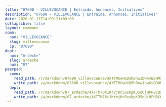 ```yaml
---
title: "07690 - VILLEVOCANCE | Entraide, Annonces, Initiatives"
description: "07690 - VILLEVOCANCE | Entraide, Annonces, Initiatives"
date: 2020-01-11T14:09:21+09:00
collapsible: false
layout: commune
comm:
  nom: "VILLEVOCANCE"
  slug: villevocance
  cp: "07690"
dept:
  nom: "Ardèche"
  slug: ardeche
  num: "07"
peerpad:
  comm:
    read_path: /r/markdown/07690_villevocance/4XTTMGwHGD5hBnw1bwKvBDHMXhkf59AbjBFMKkzcAqwRUHtZh
    write_path: /w/markdown/07690_villevocance/4XTTMGwHGD5hBnw1bwKvBDHMXhkf59AbjBFMKkzcAqwRUHtZh-K3TgUwCP1P61jkXtB3yrQPzQPKZkQMg4PF92Ywmit5vCX62p4aacx69eEaBXZ4UtNHtTgg7iBGXTyNtJwGcEthnwKB3f8Jy6eyE5Q2b9hKSqGygj2VEb5mrjHSca43RxyM8asp2o
  dept:
    read_path: /r/markdown/07_ardeche/4XTTM76t1KrvjKn5xskpK35oUjHPH8CQaLdMsC4TVbgaVPp9H
    write_path: /w/markdown/07_ardeche/4XTTM76t1KrvjKn5xskpK35oUjHPH8CQaLdMsC4TVbgaVPp9H-K3TgTz6XqMtb1TG26LozWQGWzYCmeEroVRKKCBntm7SADEzfC88gC5qx4GzHEVb3Y3CHH1FRtgCq45v9wokwFBFS6YysdmDNnD29f5C4C6FuF2ZpCUFJZY3XzmFx1kWscUwpw6qR
---
```


